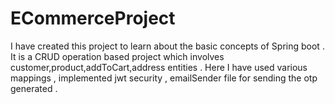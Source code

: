# ECommerceProject

I have created this project to learn about the basic concepts of Spring boot . 
It is a CRUD operation based project which involves customer,product,addToCart,address entities .
Here I have used various mappings , implemented jwt security , emailSender file for sending the otp generated . 
